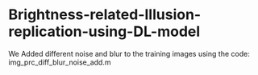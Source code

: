 # Brightness-related-Illusion-replication-using-DL-model
We Added different noise and blur to the training images using the code: img_prc_diff_blur_noise_add.m
